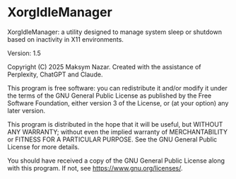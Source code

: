 # XorgIdleManager
XorgIdleManager: a utility designed to manage system sleep or shutdown based on inactivity in X11 environments.

Version: 1.5

Copyright (C) 2025 Maksym Nazar.
Created with the assistance of Perplexity, ChatGPT and Claude.

This program is free software: you can redistribute it and/or modify
it under the terms of the GNU General Public License as published by
the Free Software Foundation, either version 3 of the License, or
(at your option) any later version.

This program is distributed in the hope that it will be useful,
but WITHOUT ANY WARRANTY; without even the implied warranty of
MERCHANTABILITY or FITNESS FOR A PARTICULAR PURPOSE.  See the
GNU General Public License for more details.

You should have received a copy of the GNU General Public License
along with this program.  If not, see <https://www.gnu.org/licenses/>.
